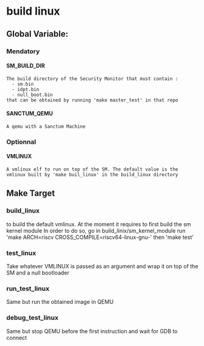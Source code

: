 # build linux

## Global Variable:

### Mendatory

####  SM_BUILD_DIR

    The build directory of the Security Monitor that must contain :
      - sm.bin 
      - idpt.bin
      - null_boot.bin
    that can be obtained by running 'make master_test' in that repo

#### SANCTUM_QEMU

    A qemu with a Sanctum Machine

### Optionnal

####  VMLINUX

    A vmlinux elf to run on top of the SM. The default value is the vmlinux built by 'make buil_linux' in the build_linux directory

## Make Target

### build_linux

  to build the default vmlinux. At the moment it requires to first build the sm kernel module
  In order to do so, go in build_linix/sm_kernel_module
  run 'make ARCH=riscv CROSS_COMPILE=riscv64-linux-gnu-'
  then 'make test'

### test_linux

  Take whatever VMLINUX is passed as an argument and wrap it on top of the SM and a null bootloader

### run_test_linux

  Same but run the obtained image in QEMU

### debug_test_linux

  Same but stop QEMU before the first instruction and wait for GDB to connect
